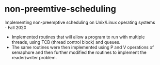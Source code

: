 # non-preemtive-scheduling

Implementing non-preemptive scheduling on Unix/Linux operating systems - Fall 2020
- Implemented routines that will allow a program to run with multiple threads, using TCB (thread control block) and queues.
- The same routines were then implemented using P and V operations of semaphore and then further modified the routines to implement
the reader/writer problem.
